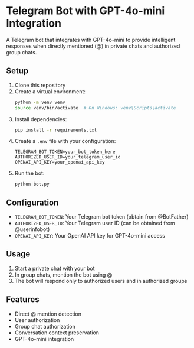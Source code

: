 # Telegram Bot with GPT-4o-mini Integration

A Telegram bot that integrates with GPT-4o-mini to provide intelligent responses when directly mentioned (@) in private chats and authorized group chats.

## Setup

1. Clone this repository
2. Create a virtual environment:
   ```bash
   python -m venv venv
   source venv/bin/activate  # On Windows: venv\Scripts\activate
   ```
3. Install dependencies:
   ```bash
   pip install -r requirements.txt
   ```
4. Create a `.env` file with your configuration:
   ```
   TELEGRAM_BOT_TOKEN=your_bot_token_here
   AUTHORIZED_USER_ID=your_telegram_user_id
   OPENAI_API_KEY=your_openai_api_key
   ```
5. Run the bot:
   ```bash
   python bot.py
   ```

## Configuration

- `TELEGRAM_BOT_TOKEN`: Your Telegram bot token (obtain from @BotFather)
- `AUTHORIZED_USER_ID`: Your Telegram user ID (can be obtained from @userinfobot)
- `OPENAI_API_KEY`: Your OpenAI API key for GPT-4o-mini access

## Usage

1. Start a private chat with your bot
2. In group chats, mention the bot using @
3. The bot will respond only to authorized users and in authorized groups

## Features

- Direct @ mention detection
- User authorization
- Group chat authorization
- Conversation context preservation
- GPT-4o-mini integration 